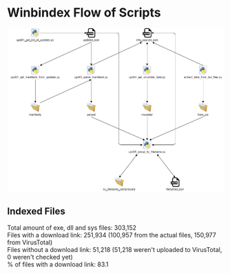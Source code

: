 # Winbindex Flow of Scripts

![winbindex-scripts-flow.png](winbindex-scripts-flow.png)

## Indexed Files

<!--FileStats-->
Total amount of exe, dll and sys files: 303,152  
Files with a download link: 251,934 (100,957 from the actual files, 150,977 from VirusTotal)  
Files without a download link: 51,218 (51,218 weren't uploaded to VirusTotal, 0 weren't checked yet)  
% of files with a download link: 83.1  
<!--/FileStats-->

